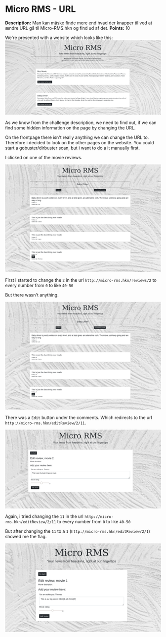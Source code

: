 # Micro RMS - URL

**Description:** Man kan måske finde mere end hvad der knapper til ved at ændre URL gå til Micro-RMS.hkn og find ud af det.
**Points:** 10

We're presented with a website which looks like this:
<img src="images/microrms-url/micrormsfrontpage.png">

As we know from the challenge description, we need to find out, if we can find some hidden information on the page by changing the URL.

On the frontpage there isn't really anything we can change the URL to. Therefore i decided to look on the other pages on the website. You could start a gobuster/dirbuster scan, but i want to do a it manually first.  

 I clicked on one of the movie reviews.

<img src="images/microrms-url/micrormsurlreviews.png">


First i started to change the ``2`` in the url ```http://micro-rms.hkn/reviews/2``` to every number from ``0`` to like ``40-50``

But there wasn't anything.

<img src="images/microrms-url/micrormsurlreviews.png">

There was a ``Edit`` button under the comments. Which redirects to the url ```http://micro-rms.hkn/editReview/2/11```. 


<img src="images/microrms-url/micrormsurledit.png">

Again, i tried changing the ``11`` in the url ```http://micro-rms.hkn/editReview/2/11``` to every number from ``0`` to like ``40-50``

But after changing the ``11`` to a ``1`` (```http://micro-rms.hkn/editReview/2/1```) showed me the flag.

<img src="images/microrms-url/micrormsurlflag.png">



